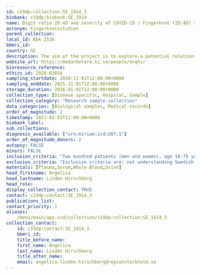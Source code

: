 ```yaml
---
id: c19dp:collection:SE_1914_3
biobank: c19dp:biobank:SE_1914
name: Digit ratio 2D:4D and severity of COVID-19 / Fingerkvot (2D:4D) som markör för testosteronpåverkan under fosterlivet och svårighetsgrad av COVID-19 sjukdom
acronym: Fingerkvotsstudien
parent_collection:
local_id: Bbk 2536
bbmri_id:
country: SE
description: The aim of the project is to explore a potential relationship between the digit ratio 2D:4D, as a marker of prenatal testosterone, and severity of COVID-19 infection in men and women. Secondary aims are to investigate steroid, metabolic and immunological profiles in relation to severity of COVID-19. Furthermore, 2D:4D, steroid, metabolic and immunological profiles will be compared with controls. Data on the digit ratio 2D:4D, fasting serum, plasma, whole blood and urine will be collected from 200 men and women after hospitalization for COVID-19 and 200 sex- and age-matched controls.
website_url: https://medarbetare.ki.se/people/anghir
bioresource_reference:
ethics_id: 2020-03816
sampling_startdate: 2020-11-01T12:00:00+0000
sampling_enddate: 2025-11-01T12:00:00+0000
storage_duration: 2026-01-01T12:00:00+0000
collection_type: [Disease specific, Hospital, Sample]
collection_category: "Research sample collection"
data_categories: [Biological samples, Medical records]
order_of_magnitude: 2
timestamp: 2021-02-01T12:00:00+0000
biobank_label:
sub_collections:
diagnosis_available: ["urn:miriam:icd:U07.1"]
order_of_magnitude_donors: 2
autopsy: FALSE
minors: FALSE
inclusion_criteria: "Two hundred patients (men and women), age 18-75 years, and treated for COVID-19 at the Karolinska University Hospital will be included in the study. They will be asked to participate in the study after recovery from COVID-19 in connection with discharge from the hospital or at a later follow-up visit.  Two hundred healthy control subjects not experienced symptoms of COVID-19, and matched for sex, age and postcode will be recruited from the background population using SPAR (statliga personadressregistret)."
exclusion_criteria: "Exclusion criteria are: not understanding Swedish and not being willing to participate in the study. If they do not wish to participate in the study, it will not affect their further treatment. The study does not interfere with the diagnosis or course of treatment of patients in any way and does not involve any medical risk."
materials: [Plasma,Serum,Whole Blood,Urine]
head_firstname: Angelica
head_lastname: Lindén Hirschberg
head_role:
display_collection_contact: TRUE
contact: c19dp:contact:SE_1914_3
publications_list:
contact_priority: 1
aliases:
    /menu/main/app-scd/collection/c19dp:collection:SE_1914_3
collection_contact:
    id: c19dp:contact:SE_1914_3
    bbmri_id:
    title_before_name:
    first_name: Angelica
    last_name: Lindén Hirschberg
    title_after_name:
    email: angelica.linden-hirschberg@regionstockholm.se
---
```

